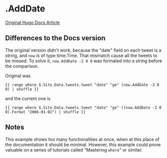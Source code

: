 # .AddDate

[Original Hugo Docs Article](https://gohugo.io/functions/adddate/)

## Differences to the Docs version

The original version didn't work, because the "date" field on each tweet is a string, and `now` is of type time.Time. That mismatch cause all the tweets to be missed. To solve it, `now.AddDate -2 0 0` was formated into a string before the comparison.

Original was 
```
{{ range where $.Site.Data.tweets.tweet "date" "ge" (now.AddDate -2 0 0) | shuffle }}
```
and the current one is 
```
{{ range where $.Site.Data.tweets.tweet "date" "ge" ((now.AddDate -2 0 0).Format "2006-01-02") | shuffle }}
```

## Notes

This example shows too many functionalities at once, when at this place of the documentation it should be minimal. However, this example could prove valuable on a series of tutorials called "Mastering `where`" or similar.

